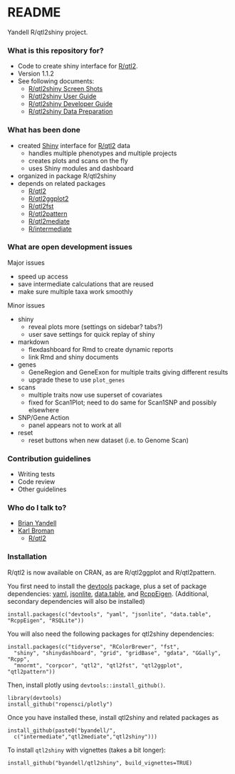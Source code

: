 # README #

Yandell R/qtl2shiny project.

### What is this repository for? ###

* Code to create shiny interface for [R/qtl2](https://cran.r-project.org/package=qtl2).
* Version 1.1.2
* See following documents:
    + [R/qtl2shiny Screen Shots](http://pages.stat.wisc.edu/~yandell/software/qtl2shiny/screenshots.html)
    + [R/qtl2shiny User Guide](https://github.com/byandell/qtl2shiny/blob/master/vignettes/UserGuide.Rmd)
    + [R/qtl2shiny Developer Guide](https://github.com/byandell/qtl2shiny/blob/master/vignettes/DeveloperGuide.Rmd)
    + [R/qtl2shiny Data Preparation](https://github.com/byandell/qtl2shiny/blob/master/vignettes/qtl2shinyData.Rmd)

### What has been done ###

- created [Shiny](https://shiny.rstudio.com) interface for [R/qtl2](https://cran.r-project.org/package=qtl2) data
    + handles multiple phenotypes and multiple projects
    + creates plots and scans on the fly
    + uses Shiny modules and dashboard
- organized in package R/qtl2shiny
- depends on related packages
    + [R/qtl2](https://cran.r-project.org/package=qtl2)
    + [R/qtl2ggplot2](https://cran.r-project.org/package=qtl2ggplot)
    + [R/qtl2fst](https://cran.r-project.org/package=qtl2fst)
    + [R/qtl2pattern](https://cran.r-project.org/package=qtl2pattern)
    + [R/qtl2mediate](https://github.com/byandell/qtl2mediate)
    + [R/intermediate](https://github.com/byandell/intermediate)

### What are open development issues ###

Major issues

- speed up access
- save intermediate calculations that are reused
- make sure multiple taxa work smoothly

Minor issues

* shiny
    + reveal plots more (settings on sidebar? tabs?)
    + user save settings for quick replay of shiny
* markdown
    + flexdashboard for Rmd to create dynamic reports
    + link Rmd and shiny documents
* genes
    + GeneRegion and GeneExon for multiple traits giving different results
    + upgrade these to use `plot_genes`
* scans
    + multiple traits now use superset of covariates
    + fixed for Scan1Plot; need to do same for Scan1SNP and possibly elsewhere
* SNP/Gene Action
    + panel appears not to work at all
* reset
    + reset buttons when new dataset (i.e. to Genome Scan)

### Contribution guidelines ###

* Writing tests
* Code review
* Other guidelines

### Who do I talk to? ###

* [Brian Yandell](http://github.com/byandell)
* [Karl Broman](http://github.com/kbroman)
  + [R/qtl2](https://cran.r-project.org/package=qtl2)

### Installation

R/qtl2 is now available on CRAN, as are R/qtl2ggplot and R/qtl2pattern.

You first need to install the
[devtools](https://cran.r-project.org/package=devtools) package, plus a set of
package dependencies: [yaml](https://cran.r-project.org/package=yaml),
[jsonlite](https://cran.r-project.org/package=jsonlite),
[data.table](https://cran.r-project.org/package=data.table),
and [RcppEigen](https://cran.r-project.org/package=RcppEigen).
(Additional, secondary dependencies will also be installed)

    install.packages(c("devtools", "yaml", "jsonlite", "data.table", "RcppEigen", "RSQLite"))

You will also need the following packages for qtl2shiny dependencies:

    install.packages(c("tidyverse", "RColorBrewer", "fst",
      "shiny", "shinydashboard", "grid", "gridBase", "gdata", "GGally", "Rcpp",
      "mnormt", "corpcor", "qtl2", "qtl2fst", "qtl2ggplot", "qtl2pattern"))

Then, install plotly using `devtools::install_github()`.

    library(devtools)
    install_github("ropensci/plotly")

Once you have installed these, install qtl2shiny and related packages as

    install_github(paste0("byandell/",
      c("intermediate","qtl2mediate","qtl2shiny")))

To install `qtl2shiny` with vignettes (takes a bit longer):

    install_github("byandell/qtl2shiny", build_vignettes=TRUE)
